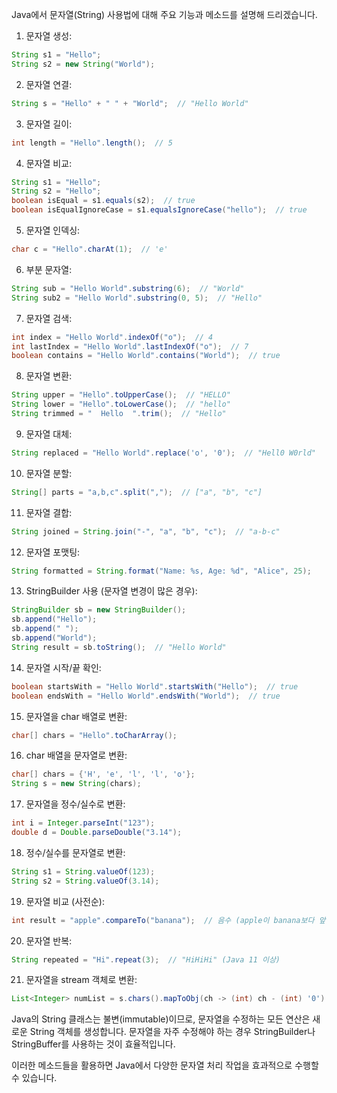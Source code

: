 Java에서 문자열(String) 사용법에 대해 주요 기능과 메소드를 설명해 드리겠습니다.

1. 문자열 생성:
```java
String s1 = "Hello";
String s2 = new String("World");
```

2. 문자열 연결:
```java
String s = "Hello" + " " + "World";  // "Hello World"
```

3. 문자열 길이:
```java
int length = "Hello".length();  // 5
```

4. 문자열 비교:
```java
String s1 = "Hello";
String s2 = "Hello";
boolean isEqual = s1.equals(s2);  // true
boolean isEqualIgnoreCase = s1.equalsIgnoreCase("hello");  // true
```

5. 문자열 인덱싱:
```java
char c = "Hello".charAt(1);  // 'e'
```

6. 부분 문자열:
```java
String sub = "Hello World".substring(6);  // "World"
String sub2 = "Hello World".substring(0, 5);  // "Hello"
```

7. 문자열 검색:
```java
int index = "Hello World".indexOf("o");  // 4
int lastIndex = "Hello World".lastIndexOf("o");  // 7
boolean contains = "Hello World".contains("World");  // true
```

8. 문자열 변환:
```java
String upper = "Hello".toUpperCase();  // "HELLO"
String lower = "Hello".toLowerCase();  // "hello"
String trimmed = "  Hello  ".trim();  // "Hello"
```

9. 문자열 대체:
```java
String replaced = "Hello World".replace('o', '0');  // "Hell0 W0rld"
```

10. 문자열 분할:
```java
String[] parts = "a,b,c".split(",");  // ["a", "b", "c"]
```

11. 문자열 결합:
```java
String joined = String.join("-", "a", "b", "c");  // "a-b-c"
```

12. 문자열 포맷팅:
```java
String formatted = String.format("Name: %s, Age: %d", "Alice", 25);
```

13. StringBuilder 사용 (문자열 변경이 많은 경우):
```java
StringBuilder sb = new StringBuilder();
sb.append("Hello");
sb.append(" ");
sb.append("World");
String result = sb.toString();  // "Hello World"
```

14. 문자열 시작/끝 확인:
```java
boolean startsWith = "Hello World".startsWith("Hello");  // true
boolean endsWith = "Hello World".endsWith("World");  // true
```

15. 문자열을 char 배열로 변환:
```java
char[] chars = "Hello".toCharArray();
```

16. char 배열을 문자열로 변환:
```java
char[] chars = {'H', 'e', 'l', 'l', 'o'};
String s = new String(chars);
```

17. 문자열을 정수/실수로 변환:
```java
int i = Integer.parseInt("123");
double d = Double.parseDouble("3.14");
```

18. 정수/실수를 문자열로 변환:
```java
String s1 = String.valueOf(123);
String s2 = String.valueOf(3.14);
```

19. 문자열 비교 (사전순):
```java
int result = "apple".compareTo("banana");  // 음수 (apple이 banana보다 앞섬)
```

20. 문자열 반복:
```java
String repeated = "Hi".repeat(3);  // "HiHiHi" (Java 11 이상)
```

21. 문자열을 stream 객체로 변환:
```java
List<Integer> numList = s.chars().mapToObj(ch -> (int) ch - (int) '0').collect(Collectors.toList());  // '001110'의 숫자 문자열을 [0, 0, 1, 1, 1, 0]으로 변환.
```

Java의 String 클래스는 불변(immutable)이므로, 문자열을 수정하는 모든 연산은 새로운 String 객체를 생성합니다. 문자열을 자주 수정해야 하는 경우 StringBuilder나 StringBuffer를 사용하는 것이 효율적입니다.

이러한 메소드들을 활용하면 Java에서 다양한 문자열 처리 작업을 효과적으로 수행할 수 있습니다.